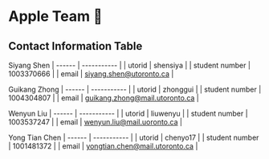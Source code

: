 # Apple Team :apple:

## Contact Information Table

Siyang Shen
| ------ | ----------- |
| utorid | shensiya |
| student number | 1003370666 |
| email | siyang.shen@utoronto.ca |

Guikang Zhong
| ------ | ----------- |
| utorid | zhonggui |
| student number | 1004304807 |
| email | guikang.zhong@mail.utoronto.ca |

Wenyun Liu
| ------ | ----------- |
| utorid | liuwenyu |
| student number | 1003537247 |
| email | wenyun.liu@mail.uoronto.ca |

Yong Tian Chen
| ------ | ----------- |
| utorid | chenyo17 |
| student number | 1001481372 |
| email | yongtian.chen@mail.utoronto.ca |